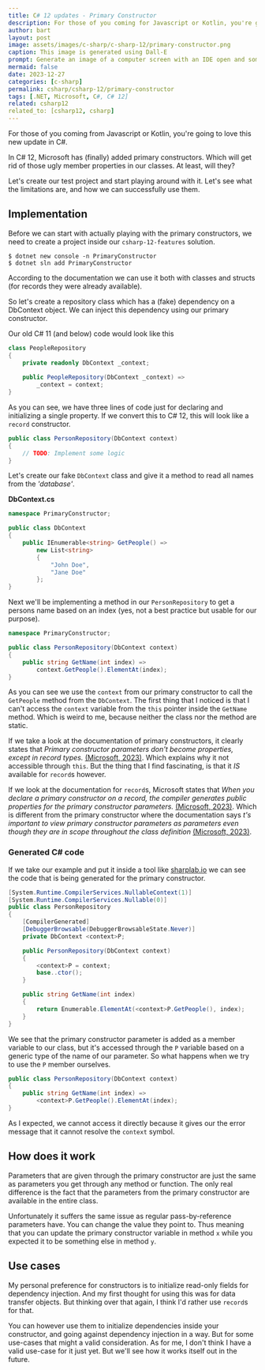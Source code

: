 ```yaml
---
title: C# 12 updates - Primary Constructor
description: For those of you coming for Javascript or Kotlin, you're going to love this new feature. Set your member variables through a primary constructor.
author: bart
layout: post
image: assets/images/c-sharp/c-sharp-12/primary-constructor.png
caption: This image is generated using Dall-E
prompt: Generate an image of a computer screen with an IDE open and someone trying out the new primary constructor from C# in a minimalistic flat style
mermaid: false
date: 2023-12-27
categories: [c-sharp]
permalink: csharp/csharp-12/primary-constructor
tags: [.NET, Microsoft, C#, C# 12]
related: csharp12
related_to: [csharp12, csharp]
---
```


For those of you coming from Javascript or Kotlin, you're going to love this new update in C#.

In C# 12, Microsoft has (finally) added primary constructors. Which will get rid of those ugly member properties in our classes. At least, will they?

Let's create our test project and start playing around with it. Let's see what the limitations are, and how we can successfully use them.

## Implementation

Before we can start with actually playing with the primary constructors, we need to create a project inside our `csharp-12-features` solution.

```shell
$ dotnet new console -n PrimaryConstructor
$ dotnet sln add PrimaryConstructor
```

According to the documentation we can use it both with classes and structs (for records they were already available).

So let's create a repository class which has a (fake) dependency on a DbContext object. We can inject this dependency using our primary constructor.

Our old C# 11 (and below) code would look like this

```csharp
class PeopleRepository
{
    private readonly DbContext _context;
    
    public PeopleRepository(DbContext _context) =>
        _context = context;
}
```

As you can see, we have three lines of code just for declaring and initializing a single property. If we convert this to C# 12, this will look like a `record` constructor.

```csharp
public class PersonRepository(DbContext context)
{ 
    // TODO: Implement some logic
}
```

Let's create our fake `DbContext` class and give it a method to read all names from the _'database'_.

__DbContext.cs__
```csharp
namespace PrimaryConstructor;

public class DbContext
{
    public IEnumerable<string> GetPeople() =>
        new List<string>
        {
            "John Doe",
            "Jane Doe"
        };
}
```

Next we'll be implementing a method in our `PersonRepository` to get a persons name based on an index (yes, not a best practice but usable for our purpose).

```csharp
namespace PrimaryConstructor;

public class PersonRepository(DbContext context)
{
    public string GetName(int index) =>
        context.GetPeople().ElementAt(index);
}
```

As you can see we use the `context` from our primary constructor to call the `GetPeople` method from the `DbContext`.
The first thing that I noticed is that I can't access the `context` variable from the `this` pointer inside the `GetName` method. Which is weird to me, because neither the class nor the method are static.

If we take a look at the documentation of primary constructors, it clearly states that _Primary constructor parameters don't become properties, except in record types._ [(Microsoft, 2023)](https://learn.microsoft.com/en-us/dotnet/csharp/whats-new/tutorials/primary-constructors#primary-constructors). Which explains why it not accessible through `this`.
But the thing that I find fascinating, is that it _IS_ available for `record`s however.

If we look at the documentation for `record`s, Microsoft states that _When you declare a primary constructor on a record, the compiler generates public properties for the primary constructor parameters._ [(Microsoft, 2023)](https://learn.microsoft.com/en-us/dotnet/csharp/language-reference/builtin-types/record). Which is different from the
primary constructor where the documentation says _t's important to view primary constructor parameters as parameters even though they are in scope throughout the class definition_ [(Microsoft, 2023)](https://learn.microsoft.com/en-us/dotnet/csharp/whats-new/tutorials/primary-constructors#primary-constructors).

### Generated C# code

If we take our example and put it inside a tool like [sharplab.io](https://sharplab.io) we can see the code that is being generated for the primary constructor.

```csharp
[System.Runtime.CompilerServices.NullableContext(1)]
[System.Runtime.CompilerServices.Nullable(0)]
public class PersonRepository
{
    [CompilerGenerated]
    [DebuggerBrowsable(DebuggerBrowsableState.Never)]
    private DbContext <context>P;

    public PersonRepository(DbContext context)
    {
        <context>P = context;
        base..ctor();
    }

    public string GetName(int index)
    {
        return Enumerable.ElementAt(<context>P.GetPeople(), index);
    }
}
```

We see that the primary constructor parameter is added as a member variable to our class, but it's accessed through the `P` variable based on a generic type of the name of our parameter. So what happens when we try to use the `P` member ourselves.

```csharp
public class PersonRepository(DbContext context)
{
    public string GetName(int index) =>
        <context>P.GetPeople().ElementAt(index);
}
```

As I expected, we cannot access it directly because it gives our the error message that it cannot resolve the `context` symbol.

## How does it work

Parameters that are given through the primary constructor are just the same as parameters you get through any method or function. The only real difference is the fact that the
parameters from the primary constructor are available in the entire class.

Unfortunately it suffers the same issue as regular pass-by-reference parameters have. You can change the value they point to. Thus meaning that you can update the
primary constructor variable in method `x` while you expected it to be something else in method `y`.

## Use cases

My personal preference for constructors is to initialize read-only fields for dependency injection. And my first thought for using this was for data transfer objects. But thinking over that again, I think I'd rather use `record`s for that.

You can however use them to initialize dependencies inside your constructor, and going against dependency injection in a way. But for some use-cases that might a valid consideration. As for me, I don't think I have a valid use-case for it just yet. But we'll see how it works itself out in the future.
